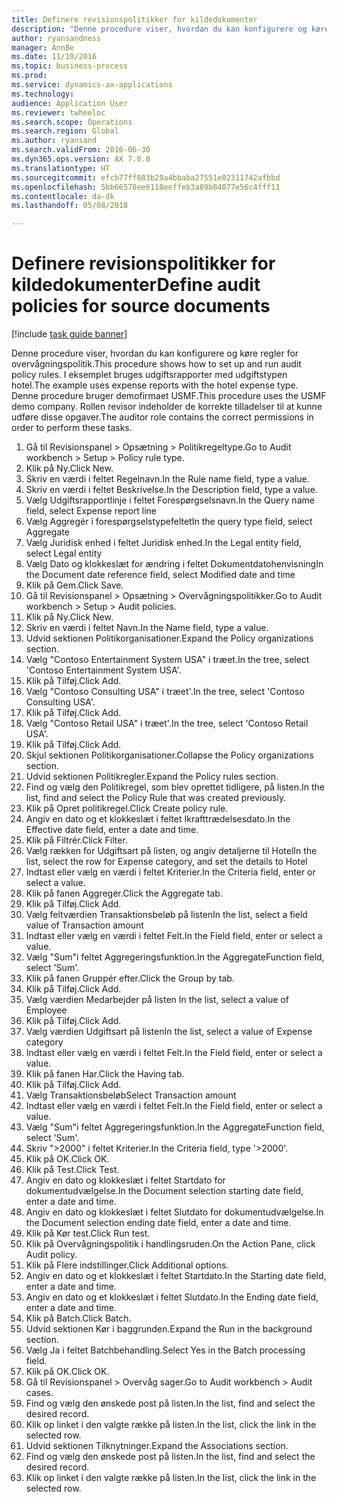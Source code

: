 ```yaml
--- 
title: Definere revisionspolitikker for kildedokumenter
description: "Denne procedure viser, hvordan du kan konfigurere og køre regler for overvågningspolitik."
author: ryansandness
manager: AnnBe
ms.date: 11/10/2016
ms.topic: business-process
ms.prod: 
ms.service: dynamics-ax-applications
ms.technology: 
audience: Application User
ms.reviewer: twheeloc
ms.search.scope: Operations
ms.search.region: Global
ms.author: ryansand
ms.search.validFrom: 2016-06-30
ms.dyn365.ops.version: AX 7.0.0
ms.translationtype: HT
ms.sourcegitcommit: efcb77ff883b29a4bbaba27551e02311742afbbd
ms.openlocfilehash: 5bb66578ee6118eeffeb3a89b84077e56c4fff11
ms.contentlocale: da-dk
ms.lasthandoff: 05/08/2018

---
```

# <a name="define-audit-policies-for-source-documents"></a><span data-ttu-id="59462-103">Definere revisionspolitikker for kildedokumenter</span><span class="sxs-lookup"><span data-stu-id="59462-103">Define audit policies for source documents</span></span>

[!include [task guide banner](../../includes/task-guide-banner.md)]

<span data-ttu-id="59462-104">Denne procedure viser, hvordan du kan konfigurere og køre regler for overvågningspolitik.</span><span class="sxs-lookup"><span data-stu-id="59462-104">This procedure shows how to set up and run audit policy rules.</span></span> <span data-ttu-id="59462-105">I eksemplet bruges udgiftsrapporter med udgiftstypen hotel.</span><span class="sxs-lookup"><span data-stu-id="59462-105">The example uses expense reports with the hotel expense type.</span></span> <span data-ttu-id="59462-106">Denne procedure bruger demofirmaet USMF.</span><span class="sxs-lookup"><span data-stu-id="59462-106">This procedure uses the USMF demo company.</span></span> <span data-ttu-id="59462-107">Rollen revisor indeholder de korrekte tilladelser til at kunne udføre disse opgaver.</span><span class="sxs-lookup"><span data-stu-id="59462-107">The auditor role contains the correct permissions in order to perform these tasks.</span></span>

1. <span data-ttu-id="59462-108">Gå til Revisionspanel > Opsætning > Politikregeltype.</span><span class="sxs-lookup"><span data-stu-id="59462-108">Go to Audit workbench > Setup > Policy rule type.</span></span>
2. <span data-ttu-id="59462-109">Klik på Ny.</span><span class="sxs-lookup"><span data-stu-id="59462-109">Click New.</span></span>
3. <span data-ttu-id="59462-110">Skriv en værdi i feltet Regelnavn.</span><span class="sxs-lookup"><span data-stu-id="59462-110">In the Rule name field, type a value.</span></span>
4. <span data-ttu-id="59462-111">Skriv en værdi i feltet Beskrivelse.</span><span class="sxs-lookup"><span data-stu-id="59462-111">In the Description field, type a value.</span></span>
5. <span data-ttu-id="59462-112">Vælg Udgiftsrapportlinje i feltet Forespørgselsnavn.</span><span class="sxs-lookup"><span data-stu-id="59462-112">In the Query name field, select Expense report line</span></span>
6. <span data-ttu-id="59462-113">Vælg Aggregér i forespørgselstypefeltet</span><span class="sxs-lookup"><span data-stu-id="59462-113">In the query type field, select Aggregate</span></span>
7. <span data-ttu-id="59462-114">Vælg Juridisk enhed i feltet Juridisk enhed.</span><span class="sxs-lookup"><span data-stu-id="59462-114">In the Legal entity field, select Legal entity</span></span>
8. <span data-ttu-id="59462-115">Vælg Dato og klokkeslæt for ændring i feltet Dokumentdatohenvisning</span><span class="sxs-lookup"><span data-stu-id="59462-115">In the Document date reference field, select Modified date and time</span></span>
9. <span data-ttu-id="59462-116">Klik på Gem.</span><span class="sxs-lookup"><span data-stu-id="59462-116">Click Save.</span></span>
10. <span data-ttu-id="59462-117">Gå til Revisionspanel > Opsætning > Overvågningspolitikker.</span><span class="sxs-lookup"><span data-stu-id="59462-117">Go to Audit workbench > Setup > Audit policies.</span></span>
11. <span data-ttu-id="59462-118">Klik på Ny.</span><span class="sxs-lookup"><span data-stu-id="59462-118">Click New.</span></span>
12. <span data-ttu-id="59462-119">Skriv en værdi i feltet Navn.</span><span class="sxs-lookup"><span data-stu-id="59462-119">In the Name field, type a value.</span></span>
13. <span data-ttu-id="59462-120">Udvid sektionen Politikorganisationer.</span><span class="sxs-lookup"><span data-stu-id="59462-120">Expand the Policy organizations section.</span></span>
14. <span data-ttu-id="59462-121">Vælg "Contoso Entertainment System USA" i træet.</span><span class="sxs-lookup"><span data-stu-id="59462-121">In the tree, select 'Contoso Entertainment System USA'.</span></span>
15. <span data-ttu-id="59462-122">Klik på Tilføj.</span><span class="sxs-lookup"><span data-stu-id="59462-122">Click Add.</span></span>
16. <span data-ttu-id="59462-123">Vælg "Contoso Consulting USA" i træet'.</span><span class="sxs-lookup"><span data-stu-id="59462-123">In the tree, select 'Contoso Consulting USA'.</span></span>
17. <span data-ttu-id="59462-124">Klik på Tilføj.</span><span class="sxs-lookup"><span data-stu-id="59462-124">Click Add.</span></span>
18. <span data-ttu-id="59462-125">Vælg "Contoso Retail USA" i træet'.</span><span class="sxs-lookup"><span data-stu-id="59462-125">In the tree, select 'Contoso Retail USA'.</span></span>
19. <span data-ttu-id="59462-126">Klik på Tilføj.</span><span class="sxs-lookup"><span data-stu-id="59462-126">Click Add.</span></span>
20. <span data-ttu-id="59462-127">Skjul sektionen Politikorganisationer.</span><span class="sxs-lookup"><span data-stu-id="59462-127">Collapse the Policy organizations section.</span></span>
21. <span data-ttu-id="59462-128">Udvid sektionen Politikregler.</span><span class="sxs-lookup"><span data-stu-id="59462-128">Expand the Policy rules section.</span></span>
22. <span data-ttu-id="59462-129">Find og vælg den Politikregel, som blev oprettet tidligere, på listen.</span><span class="sxs-lookup"><span data-stu-id="59462-129">In the list, find and select the Policy Rule that was created previously.</span></span>
23. <span data-ttu-id="59462-130">Klik på Opret politikregel.</span><span class="sxs-lookup"><span data-stu-id="59462-130">Click Create policy rule.</span></span>
24. <span data-ttu-id="59462-131">Angiv en dato og et klokkeslæt i feltet Ikrafttrædelsesdato.</span><span class="sxs-lookup"><span data-stu-id="59462-131">In the Effective date field, enter a date and time.</span></span>
25. <span data-ttu-id="59462-132">Klik på Filtrér.</span><span class="sxs-lookup"><span data-stu-id="59462-132">Click Filter.</span></span>
26. <span data-ttu-id="59462-133">Vælg rækken for Udgiftsart på listen, og angiv detaljerne til Hotel</span><span class="sxs-lookup"><span data-stu-id="59462-133">In the list, select the row for Expense category, and set the details to Hotel</span></span>
27. <span data-ttu-id="59462-134">Indtast eller vælg en værdi i feltet Kriterier.</span><span class="sxs-lookup"><span data-stu-id="59462-134">In the Criteria field, enter or select a value.</span></span>
28. <span data-ttu-id="59462-135">Klik på fanen Aggregér.</span><span class="sxs-lookup"><span data-stu-id="59462-135">Click the Aggregate tab.</span></span>
29. <span data-ttu-id="59462-136">Klik på Tilføj.</span><span class="sxs-lookup"><span data-stu-id="59462-136">Click Add.</span></span>
30. <span data-ttu-id="59462-137">Vælg feltværdien Transaktionsbeløb på listen</span><span class="sxs-lookup"><span data-stu-id="59462-137">In the list, select a field value of Transaction amount</span></span>
31. <span data-ttu-id="59462-138">Indtast eller vælg en værdi i feltet Felt.</span><span class="sxs-lookup"><span data-stu-id="59462-138">In the Field field, enter or select a value.</span></span>
32. <span data-ttu-id="59462-139">Vælg "Sum"i feltet Aggregeringsfunktion.</span><span class="sxs-lookup"><span data-stu-id="59462-139">In the AggregateFunction field, select 'Sum'.</span></span>
33. <span data-ttu-id="59462-140">Klik på fanen Gruppér efter.</span><span class="sxs-lookup"><span data-stu-id="59462-140">Click the Group by tab.</span></span>
34. <span data-ttu-id="59462-141">Klik på Tilføj.</span><span class="sxs-lookup"><span data-stu-id="59462-141">Click Add.</span></span>
35. <span data-ttu-id="59462-142">Vælg værdien Medarbejder på listen </span><span class="sxs-lookup"><span data-stu-id="59462-142">In the list, select a value of Employee</span></span> 
36. <span data-ttu-id="59462-143">Klik på Tilføj.</span><span class="sxs-lookup"><span data-stu-id="59462-143">Click Add.</span></span>
37. <span data-ttu-id="59462-144">Vælg værdien Udgiftsart på listen</span><span class="sxs-lookup"><span data-stu-id="59462-144">In the list, select a value of Expense category</span></span>
38. <span data-ttu-id="59462-145">Indtast eller vælg en værdi i feltet Felt.</span><span class="sxs-lookup"><span data-stu-id="59462-145">In the Field field, enter or select a value.</span></span>
39. <span data-ttu-id="59462-146">Klik på fanen Har.</span><span class="sxs-lookup"><span data-stu-id="59462-146">Click the Having tab.</span></span>
40. <span data-ttu-id="59462-147">Klik på Tilføj.</span><span class="sxs-lookup"><span data-stu-id="59462-147">Click Add.</span></span>
41. <span data-ttu-id="59462-148">Vælg Transaktionsbeløb</span><span class="sxs-lookup"><span data-stu-id="59462-148">Select Transaction amount</span></span>
42. <span data-ttu-id="59462-149">Indtast eller vælg en værdi i feltet Felt.</span><span class="sxs-lookup"><span data-stu-id="59462-149">In the Field field, enter or select a value.</span></span>
43. <span data-ttu-id="59462-150">Vælg "Sum"i feltet Aggregeringsfunktion.</span><span class="sxs-lookup"><span data-stu-id="59462-150">In the AggregateFunction field, select 'Sum'.</span></span>
44. <span data-ttu-id="59462-151">Skriv ">2000" i feltet Kriterier.</span><span class="sxs-lookup"><span data-stu-id="59462-151">In the Criteria field, type '>2000'.</span></span>
45. <span data-ttu-id="59462-152">Klik på OK.</span><span class="sxs-lookup"><span data-stu-id="59462-152">Click OK.</span></span>
46. <span data-ttu-id="59462-153">Klik på Test.</span><span class="sxs-lookup"><span data-stu-id="59462-153">Click Test.</span></span>
47. <span data-ttu-id="59462-154">Angiv en dato og klokkeslæt i feltet Startdato for dokumentudvælgelse.</span><span class="sxs-lookup"><span data-stu-id="59462-154">In the Document selection starting date field, enter a date and time.</span></span>
48. <span data-ttu-id="59462-155">Angiv en dato og klokkeslæt i feltet Slutdato for dokumentudvælgelse.</span><span class="sxs-lookup"><span data-stu-id="59462-155">In the Document selection ending date field, enter a date and time.</span></span>
49. <span data-ttu-id="59462-156">Klik på Kør test.</span><span class="sxs-lookup"><span data-stu-id="59462-156">Click Run test.</span></span>
50. <span data-ttu-id="59462-157">Klik på Overvågningspolitik i handlingsruden.</span><span class="sxs-lookup"><span data-stu-id="59462-157">On the Action Pane, click Audit policy.</span></span>
51. <span data-ttu-id="59462-158">Klik på Flere indstillinger.</span><span class="sxs-lookup"><span data-stu-id="59462-158">Click Additional options.</span></span>
52. <span data-ttu-id="59462-159">Angiv en dato og et klokkeslæt i feltet Startdato.</span><span class="sxs-lookup"><span data-stu-id="59462-159">In the Starting date field, enter a date and time.</span></span>
53. <span data-ttu-id="59462-160">Angiv en dato og et klokkeslæt i feltet Slutdato.</span><span class="sxs-lookup"><span data-stu-id="59462-160">In the Ending date field, enter a date and time.</span></span>
54. <span data-ttu-id="59462-161">Klik på Batch.</span><span class="sxs-lookup"><span data-stu-id="59462-161">Click Batch.</span></span>
55. <span data-ttu-id="59462-162">Udvid sektionen Kør i baggrunden.</span><span class="sxs-lookup"><span data-stu-id="59462-162">Expand the Run in the background section.</span></span>
56. <span data-ttu-id="59462-163">Vælg Ja i feltet Batchbehandling.</span><span class="sxs-lookup"><span data-stu-id="59462-163">Select Yes in the Batch processing field.</span></span>
57. <span data-ttu-id="59462-164">Klik på OK.</span><span class="sxs-lookup"><span data-stu-id="59462-164">Click OK.</span></span>
58. <span data-ttu-id="59462-165">Gå til Revisionspanel > Overvåg sager.</span><span class="sxs-lookup"><span data-stu-id="59462-165">Go to Audit workbench > Audit cases.</span></span>
59. <span data-ttu-id="59462-166">Find og vælg den ønskede post på listen.</span><span class="sxs-lookup"><span data-stu-id="59462-166">In the list, find and select the desired record.</span></span>
60. <span data-ttu-id="59462-167">Klik op linket i den valgte række på listen.</span><span class="sxs-lookup"><span data-stu-id="59462-167">In the list, click the link in the selected row.</span></span>
61. <span data-ttu-id="59462-168">Udvid sektionen Tilknytninger.</span><span class="sxs-lookup"><span data-stu-id="59462-168">Expand the Associations section.</span></span>
62. <span data-ttu-id="59462-169">Find og vælg den ønskede post på listen.</span><span class="sxs-lookup"><span data-stu-id="59462-169">In the list, find and select the desired record.</span></span>
63. <span data-ttu-id="59462-170">Klik op linket i den valgte række på listen.</span><span class="sxs-lookup"><span data-stu-id="59462-170">In the list, click the link in the selected row.</span></span>


